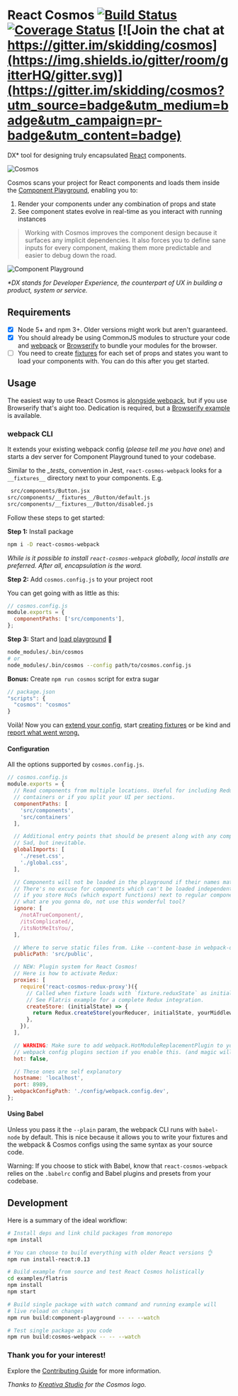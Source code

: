 # React Cosmos [![Build Status](https://travis-ci.org/skidding/react-cosmos.svg?branch=master)](https://travis-ci.org/skidding/react-cosmos) [![Coverage Status](https://coveralls.io/repos/skidding/react-cosmos/badge.svg?branch=master)](https://coveralls.io/r/skidding/react-cosmos?branch=master) [![Join the chat at https://gitter.im/skidding/cosmos](https://img.shields.io/gitter/room/gitterHQ/gitter.svg)](https://gitter.im/skidding/cosmos?utm_source=badge&utm_medium=badge&utm_campaign=pr-badge&utm_content=badge)

DX* tool for designing truly encapsulated
[React](http://facebook.github.io/react/) components.

![Cosmos](cosmos-150.png)

Cosmos scans your project for React components and loads them inside the [Component Playground](packages/react-component-playground),
enabling you to:

1. Render your components under any combination of props and state
2. See component states evolve in real-time as you interact with running
instances

> Working with Cosmos improves the component design because it
surfaces any implicit dependencies. It also forces you to define sane inputs
for every component, making them more predictable and easier to debug down the
road.

![Component Playground](https://cloud.githubusercontent.com/assets/250750/8532005/e6d3b3bc-2433-11e5-9fc3-39a9288198e9.gif)

_\*DX stands for Developer Experience, the counterpart of UX in building a product, system or service._

## Requirements

- [x] Node 5+ and npm 3+. Older versions might work but aren't guaranteed.
- [x] You should already be using CommonJS modules to structure your code and [webpack](http://webpack.github.io/) or [Browserify](http://browserify.org/) to bundle your modules for the browser.
- [ ] You need to create [fixtures](examples/flatris/src/components/__fixtures__) for each set of props and states you want to load your components with. You can do this after you get started.

## Usage

The easiest way to use React Cosmos is [alongside webpack](examples/flatris/webpack), but if you use Browserify that's aight too. Dedication is required, but a [Browserify example](examples/flatris/browserify) is available.

### webpack CLI

It extends your existing webpack config (*please tell me you have one*) and starts a dev server for Component Playground tuned to your codebase.

Similar to the *\__tests__* convention in Jest, `react-cosmos-webpack` looks for a `__fixtures__` directory next to your components. E.g.
```bash
 src/components/Button.jsx
src/components/__fixtures__/Button/default.js
src/components/__fixtures__/Button/disabled.js
```

Follow these steps to get started:

**Step 1:** Install package

```bash
npm i -D react-cosmos-webpack
```

*While is it possible to install `react-cosmos-webpack` globally, local installs are preferred. After all, *encapsulation* is the word.*

**Step 2:** Add `cosmos.config.js` to your project root

You can get going with as little as this:
```js
// cosmos.config.js
module.exports = {
  componentPaths: ['src/components'],
};
```

**Step 3:** Start and [load playground](http://localhost:8989) 🎉

```bash
node_modules/.bin/cosmos
# or
node_modules/.bin/cosmos --config path/to/cosmos.config.js
```

**Bonus:** Create `npm run cosmos` script for extra sugar

```js
// package.json
"scripts": {
  "cosmos": "cosmos"
}
```

Voilà! Now you can [extend your config](#configuration), start [creating fixtures](docs/fixtures.md) or be kind and [report what went wrong.](https://github.com/skidding/react-cosmos/issues)

#### Configuration

All the options supported by `cosmos.config.js`.
```js
// cosmos.config.js
module.exports = {
  // Read components from multiple locations. Useful for including Redux
  // containers or if you split your UI per sections.
  componentPaths: [
    'src/components',
    'src/containers'
  ],

  // Additional entry points that should be present along with any component.
  // Sad, but inevitable.
  globalImports: [
    './reset.css',
    './global.css',
  ],

  // Components will not be loaded in the playground if their names match these.
  // There's no excuse for components which can't be loaded independently, but
  // if you store HoCs (which export functions) next to regular components, well,
  // what are you gonna do, not use this wonderful tool?
  ignore: [
    /notATrueComponent/,
    /itsComplicated/,
    /itsNotMeItsYou/,
  ],

  // Where to serve static files from. Like --content-base in webpack-dev-server.
  publicPath: 'src/public',

  // NEW: Plugin system for React Cosmos!
  // Here is how to activate Redux:
  proxies: [
    require('react-cosmos-redux-proxy')({
      // Called when fixture loads with `fixture.reduxState` as initial state.
      // See Flatris example for a complete Redux integration.
      createStore: (initialState) => {
        return Redux.createStore(yourReducer, initialState, yourMiddleware);
      },
    }),
  ],

  // WARNING: Make sure to add webpack.HotModuleReplacementPlugin to your
  // webpack config plugins section if you enable this. (and magic will ignite)
  hot: false,

  // These ones are self explanatory
  hostname: 'localhost',
  port: 8989,
  webpackConfigPath: './config/webpack.config.dev',
};
```

#### Using Babel

Unless you pass it the `--plain` param, the webpack CLI runs with `babel-node` by default. This is nice because it allows you to write your fixtures and the webpack & Cosmos configs using the same syntax as your source code.

Warning: If you choose to stick with Babel, know that `react-cosmos-webpack` relies on the `.babelrc` config and Babel plugins and presets from your codebase.

## Development

Here is a summary of the ideal workflow:

```bash
# Install deps and link child packages from monorepo
npm install

# You can choose to build everything with older React versions 👌
npm run install-react:0.13

# Build example from source and test React Cosmos holistically
cd examples/flatris
npm install
npm start

# Build single package with watch command and running example will
# live reload on changes
npm run build:component-playground -- -- --watch

# Test single package as you code
npm run build:cosmos-webpack -- -- --watch
```

### Thank you for your interest!

Explore the [Contributing Guide](CONTRIBUTING.md) for more information.

*Thanks to [Kreativa Studio](http://www.kreativa-studio.com/) for the Cosmos logo.*
